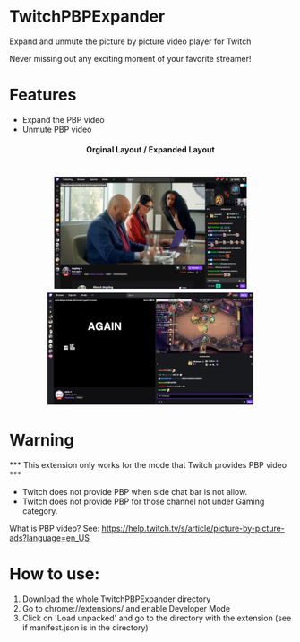 # TwitchPBPExpander
Expand and unmute the picture by picture video player for Twitch

Never missing out any exciting moment of your favorite streamer!

# Features
 * Expand the PBP video
 * Unmute PBP video
 
  
 <h4 align="center">
  Orginal Layout / Expanded Layout
 </h4>
 <h1 align="center">
  
  <img height="200" src="Samples/original_sample.png" alt="Original Sample" />
  <img height="200" src="Samples/expanded_sample.png" alt="Expanded Sample" />
  <br/>
</h1>

# Warning
*** This extension only works for the mode that Twitch provides PBP video ***
 * Twitch does not provide PBP when side chat bar is not allow.
 * Twitch does not provide PBP for those channel not under Gaming category.

What is PBP video?
See: https://help.twitch.tv/s/article/picture-by-picture-ads?language=en_US

# How to use:
1. Download the whole TwitchPBPExpander directory
2. Go to chrome://extensions/ and enable Developer Mode
3. Click on 'Load unpacked' and go to the directory with the extension (see if manifest.json is in the directory)

